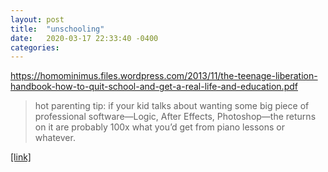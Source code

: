 ```yaml
---
layout: post
title:  "unschooling"
date:   2020-03-17 22:33:40 -0400
categories:
---
```


https://homominimus.files.wordpress.com/2013/11/the-teenage-liberation-handbook-how-to-quit-school-and-get-a-real-life-and-education.pdf


>hot parenting tip: if your kid talks about wanting some big piece of professional software—Logic, After Effects, Photoshop—the returns on it are probably 100x what you’d get from piano lessons or whatever.

[[link]](https://twitter.com/ctbeiser/status/1209255772250611712)
